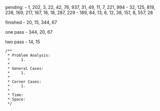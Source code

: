 pending:
    - 1, 202, 3, 22, 42, 76, 937, 31, 49, 11, 7, 221, 994
    - 32, 125, 819, 238, 169, 217, 167, 16, 18, 287, 229
    - 189, 84, 13, 6, 12, 38, 151, 8, 557, 28

finished
    - 20, 15, 344, 67

one pass
    - 344, 20, 67

two pass
    - 14, 15

    /**
     * Problem Analysis:
     *     1.
     *
     * General Cases:
     *     1.
     *
     * Corner Cases:
     *     1.
     *
     * Time:
     * Space:
     */
